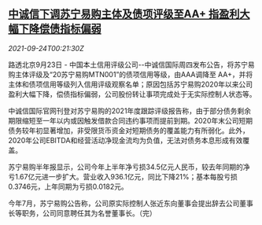 <!--1632443462000-->
[中诚信下调苏宁易购主体及债项评级至AA+ 指盈利大幅下降偿债指标偏弱](https://cn.reuters.com/article/suning-com-rating-0923-thur-idCNKBS2GK00M)
------

<div><i>2021-09-24T00:21:30Z</i></div><p>路透北京9月23日 - 中国本土信用评级公司--中诚信国际周四发布公告，将苏宁易购主体评级及“20苏宁易购MTN001”的债项信用等级，由AAA调降至 AA+，并将主体和债项信用等级列入信用评级观察名单；原因包括苏宁易购2020年以来公司盈利大幅下降，偿债指标偏弱，公司股份转让事项完成处于无实际控制人状态等。</p><p>中诚信国际官网刊登对苏宁易购的2021年度跟踪评级报告称，由于部分债务剩余期限缩短至一年以内或因触发借款合同违约事项而提前到期。2020年末公司短期债务较年初显著增加，非受限货币资金对短期债务的覆盖能力有所弱化。此外，2020年公司EBITDA和经营活动净现金流均为负值，无法对债务本息形成有效覆盖。</p><p>苏宁易购半年报显示，公司今年上半年净亏损34.5亿元人民币，较去年同期的净亏1.67亿元进一步扩大。营业收入936.1亿元，同比下降21%；基本每股亏损0.3746元，上年同期为亏损0.0182元。</p><p>今年7月，苏宁易购公告称，公司原实际控制人张近东向董事会提出辞去公司董事长等职务，公司同意聘任其为名誉董事长。（完）</p>
